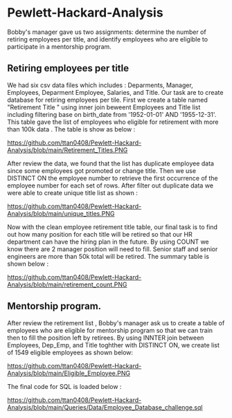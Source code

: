 # Pewlett-Hackard-Analysis

Bobby's manager gave us two assignments: determine the number of retiring employees per title, and identify employees who are eligible to participate in a mentorship program. 

## Retiring employees per title
We had six csv data files which includes : Deparments, Manager, Employees, Deparment Employee, Salaries, and Title. Our task are to create database for retiring employees per tile. First we create a table named "Retirement Title " using inner join beweent Employees and Title list including filtering base on birth_date from '1952-01-01' AND '1955-12-31'. This table gave the list of employees who eligible for retirement with more than 100k data . The table is show as below :

https://github.com/ttan0408/Pewlett-Hackard-Analysis/blob/main/Retirement_Titles.PNG

After review the data, we found that the list has duplicate employee data since some employees got promoted or change title. Then we use DISTINCT ON the employee number to retrieve the first occurrence of the employee number for each set of rows. After filter out duplicate data we were able to create unique title list as shown :

https://github.com/ttan0408/Pewlett-Hackard-Analysis/blob/main/unique_titles.PNG

Now with the clean employee retirement title table, our final task is to find out how many position for each title will be retired so that our HR department can have the hiring plan in the future. By using COUNT we know there are 2 manager position will need to fill. Senior staff and senior engineers are  more than 50k total will be retired. The summary table is shown below :

https://github.com/ttan0408/Pewlett-Hackard-Analysis/blob/main/retirement_count.PNG

## Mentorship program.
After review the retirement list , Bobby's manager ask us to create a table of employees who are eligible for mentorship program so that we can train then to fill the position left by retirees. By using INNTER join between Employees, Dep_Emp, and Title toghther with DISTINCT ON, we create list of 1549 eligible employees as shown below:

https://github.com/ttan0408/Pewlett-Hackard-Analysis/blob/main/Eligible_Employee.PNG

The final code for SQL is loaded below :

https://github.com/ttan0408/Pewlett-Hackard-Analysis/blob/main/Queries/Data/Employee_Database_challenge.sql




